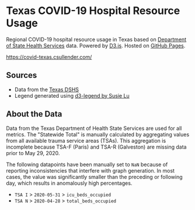 # Texas COVID-19 Hospital Resource Usage

Regional COVID-19 hospital resource usage in Texas based on [Department of State Health Services](https://dshs.texas.gov/) data. Powered by [D3.js](https://d3js.org/). Hosted on [GitHub Pages](https://pages.github.com/).

https://covid-texas.csullender.com/

## Sources

* Data from the [Texas DSHS](https://www.dshs.state.tx.us/coronavirus/additionaldata/)
* Legend generated using [d3-legend by Susie Lu](https://d3-legend.susielu.com/)

## About the Data

Data from the Texas Department of Health State Services are used for all metrics. The "Statewide Total" is manually calculated by aggregating values from all available trauma service areas (TSAs). This aggregation is incomplete because TSA-F (Paris) and TSA-R (Galveston) are missing data prior to May 29, 2020.

The following datapoints have been manually set to `NaN` because of reporting inconsistencies that interfere with graph generation. In most cases, the value was significantly smaller than the preceding or following day, which results in anomalously high percentages.

* `TSA I` > `2020-05-31` > `icu_beds_occupied`
* `TSA N` > `2020-04-28` > `total_beds_occupied`